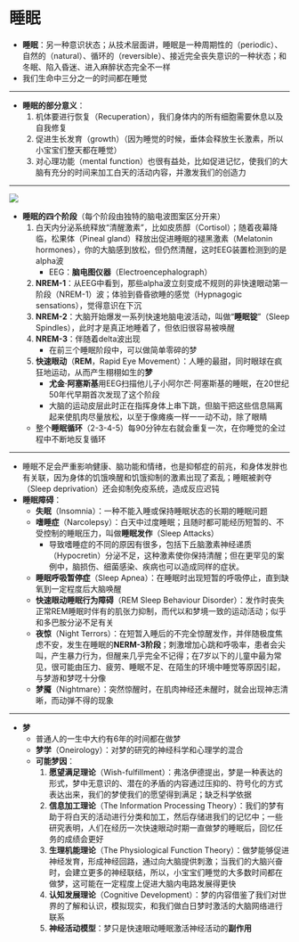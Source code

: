 # 睡眠
* **睡眠**：另一种意识状态；从技术层面讲，睡眠是一种周期性的（periodic）、自然的（natural）、循环的（reversible）、接近完全丧失意识的一种状态；和冬眠、陷入昏迷、进入麻醉状态完全不一样
* 我们生命中三分之一的时间都在睡觉
---
* **睡眠的部分意义**：
  1. 机体要进行恢复（Recuperation），我们身体内的所有细胞需要休息以及自我修复
  2. 促进生长发育（growth）（因为睡觉的时候，垂体会释放生长激素，所以小宝宝们整天都在睡觉）
  3. 对心理功能（mental function）也很有益处，比如促进记忆，使我们的大脑有充分的时间来加工白天的活动内容，并激发我们的创造力
---
![](images/Electroencephalograph.png)
* **睡眠的四个阶段**（每个阶段由独特的脑电波图案区分开来）
  1. 白天内分泌系统释放“清醒激素”，比如皮质醇（Cortisol）；随着夜幕降临，松果体（Pineal gland）释放出促进睡眠的褪黑激素（Melatonin hormones），你的大脑感到放松，但仍然清醒，这时EEG装置检测到的是alpha波
     * EEG：**脑电图仪器**（Electroencephalograph）
  2. **NREM-1**：从EEG中看到，那些alpha波立刻变成不规则的非快速眼动第一阶段（NREM-1）波；体验到昏昏欲睡的感觉（Hypnagogic sensations），觉得意识在下沉
  3. **NREM-2**：大脑开始爆发一系列快速地脑电波活动，叫做“**睡眠锭**”（Sleep Spindles），此时才是真正地睡着了，但依旧很容易被唤醒
  4. **NREM-3**：伴随着delta波出现
     * 在前三个睡眠阶段中，可以做简单零碎的梦
  5. **快速眼动**（**REM**，Rapid Eye Movement）：人睡的最甜，同时眼球在疯狂地运动，从而产生栩栩如生的**梦**
     * **尤金·阿塞斯基**用EEG扫描他儿子小阿尔芒·阿塞斯基的睡眠，在20世纪50年代早期首次发现了这个阶段
     * 大脑的运动皮层此时正在指挥身体上串下跳，但脑干把这些信息隔离起来使肌肉尽量放松，以至于像瘫痪一样一一动不动，除了眼睛
  * 整个**睡眠循环**（2-3-4-5）每90分钟左右就会重复一次，在你睡觉的全过程中不断地反复循环
---
* 睡眠不足会严重影响健康、脑功能和情绪，也是抑郁症的前兆，和身体发胖也有关联，因为身体的饥饿唤醒和饥饿抑制的激素出现了紊乱；睡眠被剥夺（Sleep deprivation）还会抑制免疫系统，造成反应迟钝
* **睡眠障碍**：
   * **失眠**（Insomnia）：一种不能入睡或保持睡眠状态的长期的睡眠问题
   * **嗜睡症**（Narcolepsy）：白天中过度睡眠；且随时都可能经历短暂的、不受控制的睡眠压力，叫做**睡眠发作**（Sleep Attacks）
      * 导致嗜睡症的不同的原因有很多，包括下丘脑激素神经递质（Hypocretin）分泌不足，这种激素使你保持清醒；但在更罕见的案例中，脑损伤、细菌感染、疾病也可以造成同样的症状。 
  * **睡眠呼吸暂停症**（Sleep Apnea）：在睡眠时出现短暂的呼吸停止，直到缺氧到一定程度后大脑唤醒
  * **快速眼动睡眠行为障碍**（REM Sleep Behaviour Disorder）：发作时丧失正常REM睡眠时伴有的肌张力抑制，而代以和梦境一致的运动活动；似乎和多巴胺分泌不足有关
  * **夜惊**（Night Terrors）：在短暂入睡后的不完全惊醒发作，并伴随极度焦虑不安，发生在睡眠的**NERM-3阶段**；刺激增加心跳和呼吸率，患者会尖叫，产生暴力行为，但醒来几乎完全不记得；在7岁以下的儿童中最为常见，很可能由压力、疲劳、睡眠不足、在陌生的环境中睡觉等原因引起，与梦游和梦呓十分像
  * **梦魇**（Nightmare）：突然惊醒时，在肌肉神经还未醒时，就会出现神志清晰，而动弹不得的现象
---
* **梦**
  * 普通人的一生中大约有6年的时间都在做梦
  * **梦学**（Oneirology）：对梦的研究的神经科学和心理学的混合
  * **可能梦因**：
    1. **愿望满足理论**（Wish-fulfillment）：弗洛伊德提出，梦是一种表达的形式，梦中无意识的、潜在的矛盾的内容通过压抑的、符号化的方式表达出来，我们的梦使我们的愿望得到满足；缺乏科学依据
    2. **信息加工理论**（The Information Processing Theory）：我们的梦有助于将白天的活动进行分类和加工，然后存储进我们的记忆中；一些研究表明，人们在经历一次快速眼动时期一直做梦的睡眠后，回忆任务的成绩会更好
    3. **生理机能理论**（The Physiological Function Theory）：做梦能够促进神经发育，形成神经回路，通过向大脑提供刺激；当我们的大脑兴奋时，会建立更多的神经联结，所以，小宝宝们睡觉的大多数时间都在做梦，这可能在一定程度上促进大脑内电路发展得更快
    4. **认知发展理论**（Cognitive Development）：梦的内容借鉴了我们对世界的了解和认识，模拟现实，和我们做白日梦时激活的大脑网络进行联系
    5. **神经活动模型**：梦只是快速眼动睡眠激活神经活动的**副作用**